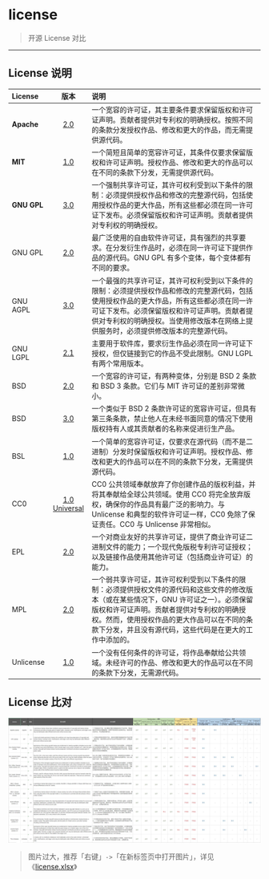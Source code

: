 # license

> 开源 License 对比

------

## License 说明

| License | 版本 | 说明 |
|:---|:---:|:---|
| **Apache** | [2.0](./licenses/Apache/2.0) | 一个宽容的许可证，其主要条件要求保留版权和许可证声明。贡献者提供对专利权的明确授权。按照不同的条款分发授权作品、修改和更大的作品，而无需提供源代码。 |
| **MIT** | [1.0](./licenses/MIT/1.0) | 一个简短且简单的宽容许可证，其条件仅要求保留版权和许可证声明。授权作品、修改和更大的作品可以在不同的条款下分发，无需提供源代码。 |
| **GNU GPL** | [3.0](./licenses/GNU/GPL_3.0) | 一个强制共享许可证，其许可权利受到以下条件的限制：必须提供授权作品和修改的完整源代码，包括使用授权作品的更大作品，所有这些都必须在同一许可证下发布。必须保留版权和许可证声明。贡献者提供对专利权的明确授权。 |
| GNU GPL | [2.0](./licenses/GNU/GPL_2.0)  | 最广泛使用的自由软件许可证，具有强烈的共享要求。在分发衍生作品时，必须在同一许可证下提供作品的源代码。GNU GPL 有多个变体，每个变体都有不同的要求。 |
| GNU AGPL | [3.0](./licenses/GNU/AGPL_3.0) | 一个最强的共享许可证，其许可权利受到以下条件的限制：必须提供授权作品和修改的完整源代码，包括使用授权作品的更大作品，所有这些都必须在同一许可证下发布。必须保留版权和许可证声明。贡献者提供对专利权的明确授权。当使用修改版本在网络上提供服务时，必须提供修改版本的完整源代码。 |
| GNU LGPL | [2.1](./licenses/GNU/LGPL_2.1) | 主要用于软件库，要求衍生作品必须在同一许可证下授权，但仅链接到它的作品不受此限制。GNU LGPL 有两个常用版本。 |
| BSD | [2.0](./licenses/BSD/2.0) | 一个宽容的许可证，有两种变体，分别是 BSD 2 条款和 BSD 3 条款。它们与 MIT 许可证的差别非常微小。 |
| BSD | [3.0](./licenses/BSD/3.0) | 一个类似于 BSD 2 条款许可证的宽容许可证，但具有第三条条款，禁止他人在未经书面同意的情况下使用版权持有人或其贡献者的名称来促进衍生产品。 |
| BSL | [1.0](./licenses/BSL/1.0) | 一个简单的宽容许可证，仅要求在源代码（而不是二进制）分发时保留版权和许可证声明。授权作品、修改和更大的作品可以在不同的条款下分发，无需提供源代码。 |
| CC0 | [1.0 Universal](./licenses/CC0/1.0_Universal) | CC0 公共领域奉献放弃了你创建作品的版权利益，并将其奉献给全球公共领域。使用 CC0 将完全放弃版权，确保你的作品具有最广泛的影响力。与 Unlicense 和典型的软件许可证一样，CC0 免除了保证责任。CC0 与 Unlicense 非常相似。 |
| EPL | [2.0](./licenses/EPL/2.0) | 一个对商业友好的共享许可证，提供了商业许可证二进制文件的能力；一个现代免版税专利许可证授权；以及链接作品使用其他许可证（包括商业许可证）的能力。 |
| MPL | [2.0](./licenses/MPL/2.0) | 一个弱共享许可证，其许可权利受到以下条件的限制：必须提供授权文件的源代码和这些文件的修改版本（或在某些情况下，GNU 许可证之一）。必须保留版权和许可证声明。贡献者提供对专利权的明确授权。然而，使用授权作品的更大作品可以在不同的条款下分发，并且没有源代码，这些代码是在更大的工作中添加的。 |
| Unlicense | [1.0](./licenses/Unlicense/1.0) | 一个没有任何条件的许可证，将作品奉献给公共领域。未经许可的作品、修改和更大的作品可以在不同的条款下分发，无需源代码。 |

## License 比对

![](./imgs/license.jpg)

> 图片过大，推荐「右键」`->`「在新标签页中打开图片」，详见《[license.xlsx](./docs/license.xlsx)》
